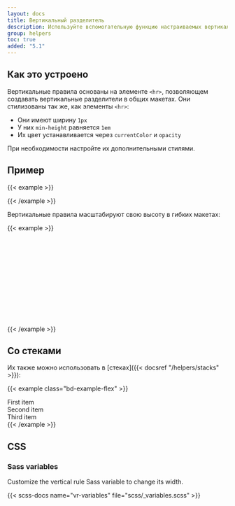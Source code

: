 ```yaml
---
layout: docs
title: Вертикальный разделитель
description: Используйте вспомогательную функцию настраиваемых вертикальных правил для создания вертикальных разделителей, таких как элемент `<hr>`.
group: helpers
toc: true
added: "5.1"
---
```


## Как это устроено

Вертикальные правила основаны на элементе `<hr>`, позволяющем создавать вертикальные разделители в общих макетах. Они стилизованы так же, как элементы `<hr>`:

- Они имеют ширину `1px`
- У них `min-height` равняется `1em`
- Их цвет устанавливается через `currentColor` и `opacity`

При необходимости настройте их дополнительными стилями.

## Пример

{{< example >}}
<div class="vr"></div>
{{< /example >}}

Вертикальные правила масштабируют свою высоту в гибких макетах:

{{< example >}}
<div class="d-flex" style="height: 200px;">
  <div class="vr"></div>
</div>
{{< /example >}}

## Со стеками

Их также можно использовать в [стеках]({{< docsref "/helpers/stacks" >}}):

{{< example class="bd-example-flex" >}}
<div class="hstack gap-3">
  <div class="p-2">First item</div>
  <div class="p-2 ms-auto">Second item</div>
  <div class="vr"></div>
  <div class="p-2">Third item</div>
</div>
{{< /example >}}

## CSS

### Sass variables

Customize the vertical rule Sass variable to change its width.

{{< scss-docs name="vr-variables" file="scss/_variables.scss" >}}
